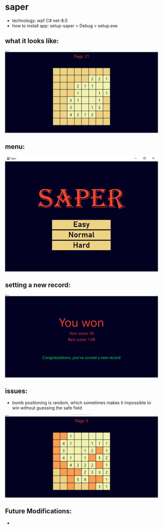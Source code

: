 # saper

- technology: wpf C# net-8.0
- how to install app: setup-saper > Debug > setup.exe

## what it looks like:

![Something is wrong](https://github.com/DejwCpp/saper/blob/master/img/first-click.jpg)

## menu:

![Something is wrong](https://github.com/DejwCpp/saper/blob/master/img/menu.jpg)

## setting a new record:

![Something is wrong](https://github.com/DejwCpp/saper/blob/master/img/new-record.PNG)

## issues:

- bomb positioning is random, which sometimes makes it impossible to win without guessing the safe field

![Something is wrong](https://github.com/DejwCpp/saper/blob/master/img/generating-bombs-issue.jpg)

## Future Modifications:

-
